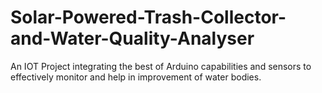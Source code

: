 # Solar-Powered-Trash-Collector-and-Water-Quality-Analyser
An IOT Project integrating the best of Arduino capabilities and sensors to effectively monitor and help in improvement of water bodies.
